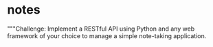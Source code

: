 # notes
"""Challenge: Implement a RESTful API using Python and any web framework of your choice to manage a simple note-taking application.
